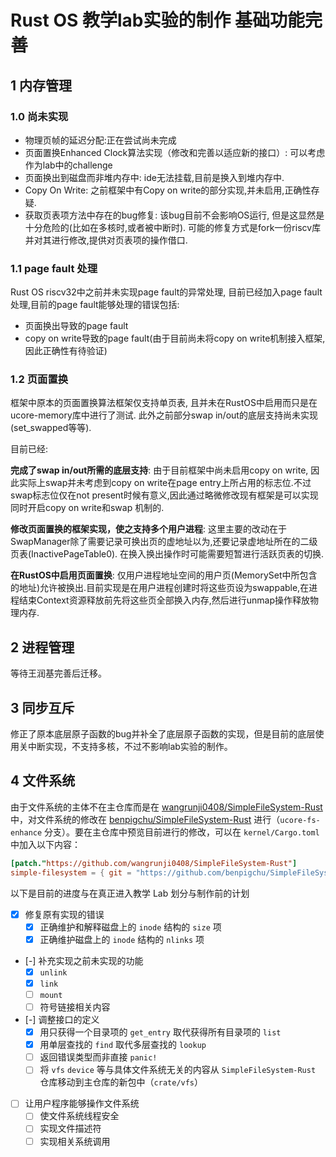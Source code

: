 # Rust OS 教学lab实验的制作 基础功能完善
## 1 内存管理
### 1.0 尚未实现
* 物理页帧的延迟分配:正在尝试尚未完成
* 页面置换Enhanced Clock算法实现（修改和完善以适应新的接口）: 可以考虑作为lab中的challenge
* 页面换出到磁盘而非堆内存中: ide无法挂载,目前是换入到堆内存中.
* Copy On Write: 之前框架中有Copy on write的部分实现,并未启用,正确性存疑.
* 获取页表项方法中存在的bug修复: 该bug目前不会影响OS运行, 但是这显然是十分危险的(比如在多核时,或者被中断时). 可能的修复方式是fork一份riscv库并对其进行修改,提供对页表项的操作借口.

### 1.1 page fault 处理
Rust OS riscv32中之前并未实现page fault的异常处理, 目前已经加入page fault处理,目前的page fault能够处理的错误包括:
* 页面换出导致的page fault
* copy on write导致的page fault(由于目前尚未将copy on write机制接入框架,因此正确性有待验证)

### 1.2 页面置换
框架中原本的页面置换算法框架仅支持单页表, 且并未在RustOS中启用而只是在ucore-memory库中进行了测试. 此外之前部分swap in/out的底层支持尚未实现(set_swapped等等).

目前已经:

**完成了swap in/out所需的底层支持**: 由于目前框架中尚未启用copy on write, 因此实际上swap并未考虑到copy on write在page entry上所占用的标志位.不过swap标志位仅在not present时候有意义,因此通过略微修改现有框架是可以实现同时开启copy on write和swap 机制的.

**修改页面置换的框架实现，使之支持多个用户进程**: 这里主要的改动在于SwapManager除了需要记录可换出页的虚地址以为,还要记录虚地址所在的二级页表(InactivePageTable0). 在换入换出操作时可能需要短暂进行活跃页表的切换.

**在RustOS中启用页面置换**: 仅用户进程地址空间的用户页(MemorySet中所包含的地址)允许被换出.目前实现是在用户进程创建时将这些页设为swappable,在进程结束Context资源释放前先将这些页全部换入内存,然后进行unmap操作释放物理内存.




## 2 进程管理
等待王润基完善后迁移。
## 3 同步互斥
修正了原本底层原子函数的bug并补全了底层原子函数的实现，但是目前的底层使用关中断实现，不支持多核，不过不影响lab实验的制作。
## 4 文件系统

由于文件系统的主体不在主仓库而是在 [wangrunji0408/SimpleFileSystem-Rust](https://github.com/wangrunji0408/SimpleFileSystem-Rust) 中，对文件系统的修改在 [benpigchu/SimpleFileSystem-Rust](https://github.com/benpigchu/SimpleFileSystem-Rust) 进行（`ucore-fs-enhance` 分支）。要在主仓库中预览目前进行的修改，可以在 `kernel/Cargo.toml` 中加入以下内容：
```toml
[patch."https://github.com/wangrunji0408/SimpleFileSystem-Rust"]
simple-filesystem = { git = "https://github.com/benpigchu/SimpleFileSystem-Rust", branch="ucore-fs-enhance" }
```

以下是目前的进度与在真正进入教学 Lab 划分与制作前的计划

- [x] 修复原有实现的错误
	- [x] 正确维护和解释磁盘上的 `inode` 结构的 `size` 项
	- [x] 正确维护磁盘上的 `inode` 结构的 `nlinks` 项
- [-] 补充实现之前未实现的功能
	- [x] `unlink`
	- [x] `link`
	- [ ] `mount`
	- [ ] 符号链接相关内容
- [-] 调整接口的定义
	- [x] 用只获得一个目录项的 `get_entry` 取代获得所有目录项的 `list`
	- [x] 用单层查找的 `find` 取代多层查找的 `lookup`
	- [ ] 返回错误类型而非直接 `panic!`
	- [ ] 将 `vfs` `device` 等与具体文件系统无关的内容从 `SimpleFileSystem-Rust` 仓库移动到主仓库的新包中（`crate/vfs`）
- [ ] 让用户程序能够操作文件系统
	- [ ] 使文件系统线程安全
	- [ ] 实现文件描述符
	- [ ] 实现相关系统调用
